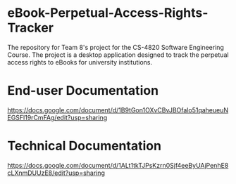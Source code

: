 # eBook-Perpetual-Access-Rights-Tracker
The repository for Team 8's project for the CS-4820 Software Engineering Course. The project is a desktop application designed to track the perpetual access rights to eBooks for university institutions.

# End-user Documentation
https://docs.google.com/document/d/1B9tGon1OXvCBvJBOfalo51qaheueuNEGSFl19rCmFAg/edit?usp=sharing

# Technical Documentation
https://docs.google.com/document/d/1ALt1tkTJPsKzrn0Sjf4eeByUAjPenhE8cLXnmDUUzE8/edit?usp=sharing
